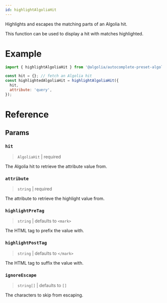 ```yaml
---
id: highlightAlgoliaHit
---
```


Highlights and escapes the matching parts of an Algolia hit.

This function can be used to display a hit with matches highlighted.

# Example

```js
import { highlightAlgoliaHit } from '@algolia/autocomplete-preset-algolia';

const hit = {}; // fetch an Algolia hit
const highlightedAlgoliaHit = highlightAlgoliaHit({
  hit,
  attribute: 'query',
});
```

# Reference

## Params

### `hit`

> `AlgoliaHit` | required

The Algolia hit to retrieve the attribute value from.

### `attribute`

> `string` | required

The attribute to retrieve the highlight value from.

### `highlightPreTag`

> `string` | defaults to `<mark>`

The HTML tag to prefix the value with.

### `highlightPostTag`

> `string` | defaults to `</mark>`

The HTML tag to suffix the value with.

### `ignoreEscape`

> `string[]` | defaults to `[]`

The characters to skip from escaping.
